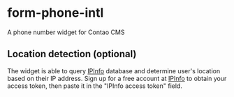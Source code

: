 # form-phone-intl
A phone number widget for Contao CMS

## Location detection (optional)

The widget is able to query [IPInfo](https://ipinfo.io) database and determine user's location based on their IP address.
Sign up for a free account at [IPInfo](https://ipinfo.io) to obtain your access token,
then paste it in the "IPInfo access token" field.
